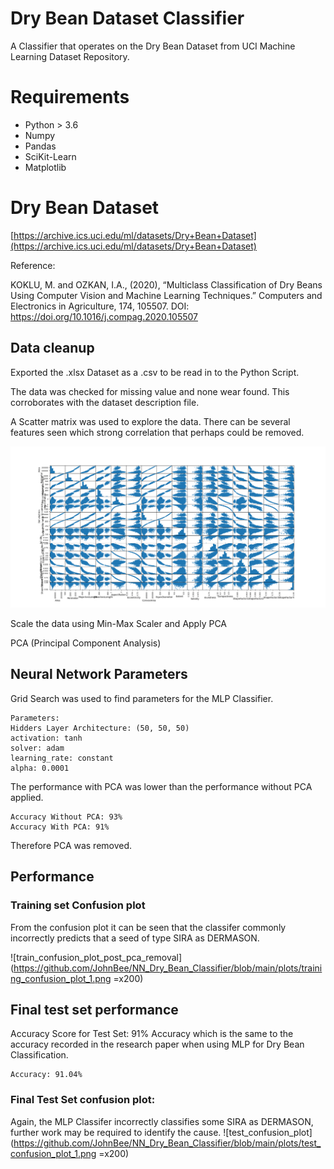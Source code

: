 # Dry Bean Dataset Classifier
A Classifier that operates on the Dry Bean Dataset from UCI Machine Learning Dataset Repository.

# Requirements
- Python > 3.6
- Numpy
- Pandas
- SciKit-Learn
- Matplotlib

# Dry Bean Dataset

[https://archive.ics.uci.edu/ml/datasets/Dry+Bean+Dataset](https://archive.ics.uci.edu/ml/datasets/Dry+Bean+Dataset)

Reference:

KOKLU, M. and OZKAN, I.A., (2020), “Multiclass Classification of Dry Beans Using Computer Vision and Machine Learning Techniques.” Computers and Electronics in Agriculture, 174, 105507.
DOI: https://doi.org/10.1016/j.compag.2020.105507

## Data cleanup
Exported the .xlsx Dataset as a .csv to be read in to the Python Script.

The data was checked for missing value and none wear found. This corroborates with the dataset description file.

A Scatter matrix was used to explore the data. There can be several features seen which strong correlation that perhaps could be removed.

<picture>
<img alt="scatter plot" src=https://github.com/JohnBee/NN_Dry_Bean_Classifier/blob/main/plots/correlation_scatter_plot.png =x200 with=200 />
</picture>

Scale the data using Min-Max Scaler and Apply PCA

PCA (Principal Component Analysis)

## Neural Network Parameters
Grid Search was used to find parameters for the MLP Classifier.
```commandline
Parameters:
Hidders Layer Architecture: (50, 50, 50)
activation: tanh
solver: adam
learning_rate: constant
alpha: 0.0001
```

The performance with PCA was lower than the performance without PCA applied.
```commandline
Accuracy Without PCA: 93%
Accuracy With PCA: 91%
```
Therefore PCA was removed.
## Performance
### Training set Confusion plot
From the confusion plot it can be seen that the classifer commonly incorrectly predicts that a seed of type SIRA as DERMASON.

![train_confusion_plot_post_pca_removal](https://github.com/JohnBee/NN_Dry_Bean_Classifier/blob/main/plots/training_confusion_plot_1.png =x200)

## Final test set performance
Accuracy Score for Test Set: 91% Accuracy which is the same to the accuracy recorded in the research paper when using MLP for Dry Bean Classification.
```commandline
Accuracy: 91.04%
```
### Final Test Set confusion plot:
Again, the MLP Classifer incorrectly classifies some SIRA as DERMASON, further work may be required to identify the cause.
![test_confusion_plot](https://github.com/JohnBee/NN_Dry_Bean_Classifier/blob/main/plots/test_confusion_plot_1.png =x200)
